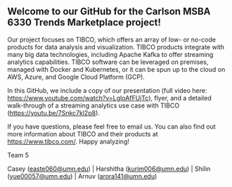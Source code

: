 ## Welcome to our GitHub for the Carlson MSBA 6330 Trends Marketplace project! 

Our project focuses on TIBCO, which offers an array of low- or no-code products for data analysis and visualization. TIBCO products integrate with many big data technologies, including Apache Kafka to offer streaming analytics capabilities. TIBCO software can be leveraged on premises, managed with Docker and Kubernetes, or it can be spun up to the cloud on AWS, Azure, and Google Cloud Platform (GCP). 

In this GitHub, we include a copy of our presentation (full video here: https://www.youtube.com/watch?v=LgIoAfFUjTc), flyer, and a detailed walk-through of a streaming analytics use case with TIBCO (https://youtu.be/7Snkc7kl2p8).  

If you have questions, please feel free to email us. You can also find out more information about TIBCO and their products at https://www.tibco.com/. Happy analyzing!

Team 5  

Casey (easte060@umn.edu) | Harshitha (kurim006@umn.edu) | Shilin (yue00057@umn.edu) | Arnuv (arora141@umn.edu)

